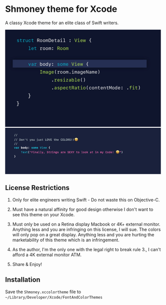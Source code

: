 # Shmoney theme for Xcode
A classy Xcode theme for an elite class of Swift writers.

![](ShmoneyThemePreview.jpeg)
![](StringPreview.png)



## License Restrictions
1. Only for elite engineers writing Swift - Do not waste this on Objective-C.

2. Must have a natural affinity for good design otherwise I don't want to see this theme on your Xcode.

3. Must only be used on a Retina display Macbook or 4K+ external monitor. Anything less and you are infringing on this license, I will sue. The colors will only pop on a great display. Anything less and you are hurting the marketability of this theme which is an infringement.

4. As the author, I'm the only one with the legal right to break rule 3., I can't afford a 4K external monitor ATM.

5. Share & Enjoy!

## Installation
Save the `Shmoney.xccolortheme` file to `~/Library/Developer/Xcode/FontAndColorThemes`
